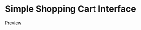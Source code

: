 # Simple Shopping Cart Interface

[Preview](https://stackblitz.com/edit/stackblitz-starters-7a8cmt?embed=1&file=script.js&theme=dark&view=preview)
